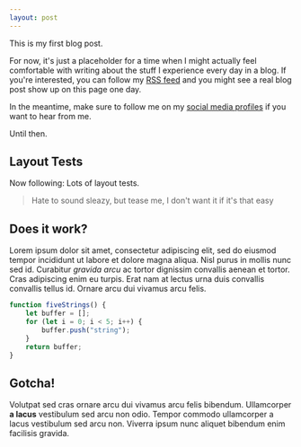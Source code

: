 ```yaml
---
layout: post
---
```


This is my first blog post.

For now, it's just a placeholder for a time when I might actually feel comfortable with writing about the stuff I experience every day in a blog. If you're interested, you can follow my [RSS feed](https://bemoty.dev/feed.xml) and you might see a real blog post show up on this page one day.

In the meantime, make sure to follow me on my [social media profiles](https://bemoty.dev) if you want to hear from me.

Until then.

## Layout Tests

Now following: Lots of layout tests.

> Hate to sound sleazy,
but tease me,
I don't want it if it's that easy

## Does it work?

Lorem ipsum dolor sit amet, consectetur adipiscing elit, sed do eiusmod tempor incididunt ut labore et dolore magna aliqua. Nisl purus in mollis nunc sed id. Curabitur *gravida arcu* ac tortor dignissim convallis aenean et tortor. Cras adipiscing enim eu turpis. Erat nam at lectus urna duis convallis convallis tellus id. Ornare arcu dui vivamus arcu felis.

```javascript
function fiveStrings() {
    let buffer = [];
    for (let i = 0; i < 5; i++) {
        buffer.push("string");
    }
    return buffer;
}
```

## Gotcha!

Volutpat sed cras ornare arcu dui vivamus arcu felis bibendum. Ullamcorper **a lacus** vestibulum sed arcu non odio. Tempor commodo ullamcorper a lacus vestibulum sed arcu non. Viverra ipsum nunc aliquet bibendum enim facilisis gravida.
